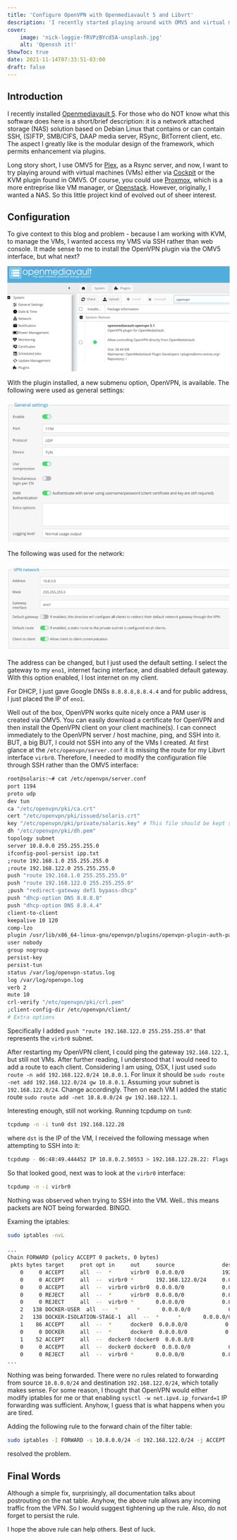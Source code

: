 ```yaml
---
title: 'Configure OpenVPN with Openmediavault 5 and Libvrt'
description: 'I recently started playing around with OMV5 and virtual machines and would like to share how to configure OpenVPN to allow access to the virtual machines.'
cover:
    image: 'nick-loggie-fRVPzBYcd5A-unsplash.jpg'
    alt: 'Openssh it!'
ShowToc: true
date: 2021-11-14T07:33:51-03:00
draft: false
---
```


## Introduction
I recently installed [Openmediavault 5](https://www.openmediavault.org/). For those who do NOT know what this software does here is a short/brief description: it is a 
network attached storage (NAS) solution based on Debian Linux that contains or can contain SSH, (S)FTP, SMB/CIFS, DAAP media server, RSync, BitTorrent client, etc. The aspect
I greatly like is the modular design of the framework, which permits enhancement via plugins.

Long story short, I use OMV5 for [Plex](https://www.plex.tv/), as a Rsync server, and now, I want to try playing around with virtual machines (VMs) either via [Cockpit](https://cockpit-project.org/)
 or the KVM plugin found in OMV5. Of course, you could use [Proxmox](https://www.proxmox.com/en/), which is a more entreprise like VM manager, or [Openstack](https://www.openstack.org/). However,
originally, I wanted a NAS. So this little project kind of evolved out of sheer interest.

## Configuration
To give context to this blog and problem - because I am working with KVM, to manage the VMs, I wanted access my VMS via SSH rather than web console. It made sense to me to install the
OpenVPN plugin via the OMV5 interface, but what next? 

![image](imgs/plugin.png)

With the plugin installed, a new submenu option, OpenVPN, is available. The following were used as general settings:

![image](imgs/general.png)

The following was used for the network:

![image](imgs/network.png)

The address can be changed, but I just used the default setting. I select the gateway to my `eno1`, internet facing interface, and disabled default gateway. With this option enabled, I lost
internet on my client.

For DHCP, I just gave Google DNSs `8.8.8.8,8.8.4.4` and for public address, I just placed the IP of `eno1`.

Well out of the box, OpenVPN works quite nicely once a PAM user is created via OMV5. You can easily download a certificate for OpenVPN 
and then install the OpenVPN client on your client machine(s). I can connect immediately to the OpenVPN server / host machine, ping, and SSH into it. 
BUT, a big BUT, I could not SSH into any of the VMs I created. At first glance at the `/etc/openvpn/server.conf` it is missing the route for my Libvrt interface `virbr0`.
Therefore, I needed to modify the configuration file through SSH rather than the OMV5 interface:

```bash
root@solaris:~# cat /etc/openvpn/server.conf 
port 1194
proto udp
dev tun
ca "/etc/openvpn/pki/ca.crt"
cert "/etc/openvpn/pki/issued/solaris.crt"
key "/etc/openvpn/pki/private/solaris.key" # This file should be kept secret
dh "/etc/openvpn/pki/dh.pem"
topology subnet
server 10.8.0.0 255.255.255.0
ifconfig-pool-persist ipp.txt
;route 192.168.1.0 255.255.255.0
;route 192.168.122.0 255.255.255.0
push "route 192.168.1.0 255.255.255.0"
push "route 192.168.122.0 255.255.255.0"
;push "redirect-gateway def1 bypass-dhcp"
push "dhcp-option DNS 8.8.8.8"
push "dhcp-option DNS 8.8.4.4"
client-to-client
keepalive 10 120
comp-lzo
plugin /usr/lib/x86_64-linux-gnu/openvpn/plugins/openvpn-plugin-auth-pam.so login
user nobody
group nogroup
persist-key
persist-tun
status /var/log/openvpn-status.log
log /var/log/openvpn.log
verb 2
mute 10
crl-verify "/etc/openvpn/pki/crl.pem"
;client-config-dir /etc/openvpn/client/
# Extra options
```

Specifically I added `push "route 192.168.122.0 255.255.255.0"` that represents the `virbr0` subnet. 

After restarting my OpenVPN client, I could ping the gateway `192.168.122.1`, but still not VMs. After further reading, I understood that I would need to add a route to each client. 
Considering I am using, OSX, I just used `sudo route -n add 192.168.122.0/24 10.8.0.1`. For linux it should be `sudo route -net add 192.168.122.0/24 gw 10.8.0.1`. Assuming your subnet is 
`192.168.122.0/24`. Change accordingly. Then on each VM I added the static route `sudo route add -net 10.8.0.0/24 gw 192.168.122.1`.

Interesting enough, still not working. Running tcpdump on `tun0`: 

```bash
tcpdump -n -i tun0 dst 192.168.122.28
```

where `dst` is the IP of the VM, I received the following message when attempting to SSH into it: 

```bash
tcpdump - 06:48:49.444452 IP 10.8.0.2.50553 > 192.168.122.28.22: Flags [SEW], seq 734905863, win 65535, options [mss 1360,nop,wscale 6,nop,nop,TS val 3958581044 ecr 0,sackOK,eol], length 0
```

So that looked good, next was to look at the `virbr0` interface:

```bash
tcpdump -n -i virbr0
```

Nothing was observed when trying to SSH into the VM. Well.. this means packets are NOT being forwarded. BINGO. 

Examing the iptables:

```bash
sudo iptables -nvL

...
Chain FORWARD (policy ACCEPT 0 packets, 0 bytes)
 pkts bytes target     prot opt in     out     source               destination         
    0     0 ACCEPT     all  --  *      virbr0  0.0.0.0/0            192.168.122.0/24     ctstate RELATED,ESTABLISHED
    0     0 ACCEPT     all  --  virbr0 *       192.168.122.0/24     0.0.0.0/0           
    0     0 ACCEPT     all  --  virbr0 virbr0  0.0.0.0/0            0.0.0.0/0           
    0     0 REJECT     all  --  *      virbr0  0.0.0.0/0            0.0.0.0/0            reject-with icmp-port-unreachable
    0     0 REJECT     all  --  virbr0 *       0.0.0.0/0            0.0.0.0/0            reject-with icmp-port-unreachable
    2   138 DOCKER-USER  all  --  *      *       0.0.0.0/0            0.0.0.0/0           
    2   138 DOCKER-ISOLATION-STAGE-1  all  --  *      *       0.0.0.0/0            0.0.0.0/0           
    1    86 ACCEPT     all  --  *      docker0  0.0.0.0/0            0.0.0.0/0            ctstate RELATED,ESTABLISHED
    0     0 DOCKER     all  --  *      docker0  0.0.0.0/0            0.0.0.0/0           
    1    52 ACCEPT     all  --  docker0 !docker0  0.0.0.0/0            0.0.0.0/0           
    0     0 ACCEPT     all  --  docker0 docker0  0.0.0.0/0            0.0.0.0/0           
    0     0 REJECT     all  --  virbr0 *       0.0.0.0/0            0.0.0.0/0            reject-with icmp-port-unreachable
...
```

Nothing was being forwarded. There were no rules related to forwarding from source `10.8.0.0/24` and destination `192.168.122.0/24`, which totally makes sense. For some reason, I thought
that OpenVPN would either modify iptables for me or that enabling `sysctl -w net.ipv4.ip_forward=1` IP forwarding was sufficient. Anyhow, I guess that is what happens when you are tired.

Adding the following rule to the forward chain of the filter table:

```bash
sudo iptables -I FORWARD -s 10.8.0.0/24 -d 192.168.122.0/24 -j ACCEPT
```

resolved the problem.

## Final Words
Although a simple fix, surprisingly, all documentation talks about postrouting on the nat table. Anyhow, the above rule allows any incoming traffic from the VPN. So I would suggest tightening up
the rule. Also, do not forget to persist the rule.

I hope the above rule can help others. Best of luck.
